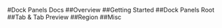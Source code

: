 #Dock Panels Docs
##Overview
##Getting Started
##Dock Panels Root
##Tab & Tab Preview
##Region
##Misc